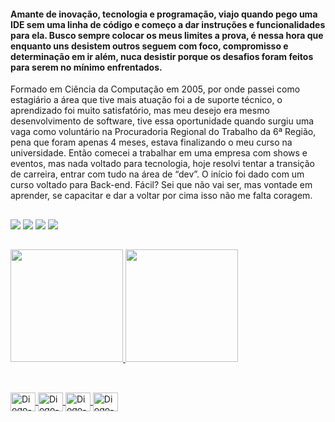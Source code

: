 #### Amante de inovação, tecnologia e programação, viajo quando pego uma IDE sem uma linha de código e começo a dar instruções e funcionalidades para ela. Busco sempre colocar os meus limites a prova, é nessa hora que enquanto uns desistem outros seguem com foco, compromisso e determinação em ir além, nuca desistir porque os desafios foram feitos para serem no mínimo enfrentados.
Formado em Ciência da Computação em 2005, por onde passei como estagiário a área que tive mais atuação foi a de suporte técnico, o aprendizado foi muito satisfatório, mas meu desejo era mesmo desenvolvimento de software, tive essa oportunidade quando surgiu uma vaga como voluntário na Procuradoria Regional do Trabalho da 6ª Região, pena que foram apenas 4 meses, estava finalizando o meu curso na universidade. Então comecei a trabalhar em uma empresa com shows e eventos, mas nada voltado para tecnologia, hoje resolvi tentar a transição de carreira, entrar com tudo na área de “dev”. O início foi dado com um curso voltado para Back-end. Fácil? Sei que não vai ser, mas vontade em aprender, se capacitar e dar a voltar por cima isso não me falta coragem.

 ##

<div>
  <a href="https://www.linkedin.com/in/diogo-andrade-concerva/" target="_blank"><img src="https://img.shields.io/badge/-LinkedIn-%230077B5?style=for-the-badge&logo=linkedin&logoColor=white" target="_blank"></a>
  <a href="https://instagram.com/diogoconcerva" target="_blank"><img src="https://img.shields.io/badge/Instagram-E4405F?style=for-the-badge&logo=instagram&logoColor=white" target="_blank"></a>
  <a href="https://facebook.com/diogoconcerva" target="_blank"><img src="https://img.shields.io/badge/Facebook-1877F2?style=for-the-badge&logo=facebook&logoColor=white" target="_blank"></a>
 	<a href = "mailto:diogoconcerva@gmail.com"><img src="https://img.shields.io/badge/Gmail-D14836?style=for-the-badge&logo=gmail&logoColor=white" target="_blank"></a>  
</div>

 ##
 
 <div>
  <a href="https://github.com/DiogoConcerva">
  <img height="180em" src="https://github-readme-stats.vercel.app/api?username=DiogoConcerva&show_icons=true&theme=github_dark&include_all_commits=true&count_private=true"/>
  <img height="180em" src="https://github-readme-stats.vercel.app/api/top-langs/?username=DiogoConcerva&layout=compact&langs_count=7&theme=github_dark"/>
</div>
  
  ##
 
 <div style="display: inline_block"><br>
  <img align="center" alt="Diogo-Android" height="30" width="40" src="https://cdn.jsdelivr.net/gh/devicons/devicon/icons/android/android-plain.svg">
  <img align="center" alt="Diogo-Python" height="30" width="40" src="https://cdn.jsdelivr.net/gh/devicons/devicon/icons/python/python-original.svg">
  <img align="center" alt="Diogo-Java" height="30" width="40" src="https://cdn.jsdelivr.net/gh/devicons/devicon/icons/java/java-original.svg">
  <img align="center" alt="Diogo-Git" height="30" width="40" src="https://cdn.jsdelivr.net/gh/devicons/devicon/icons/git/git-plain.svg">  
</div>

